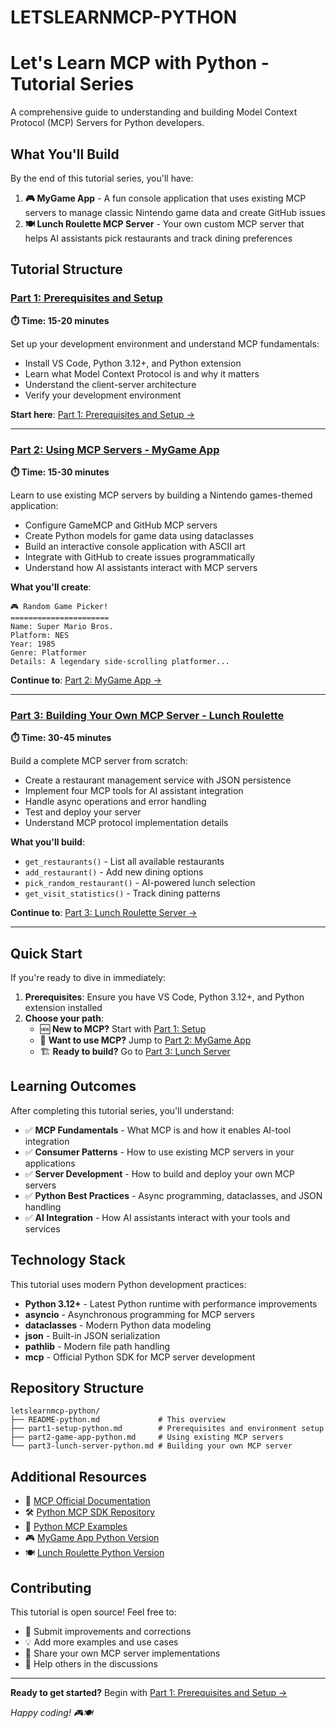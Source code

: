 # LETSLEARNMCP-PYTHON

# Let's Learn MCP with Python - Tutorial Series

A comprehensive guide to understanding and building Model Context Protocol (MCP) Servers for Python developers.

## What You'll Build

By the end of this tutorial series, you'll have:

1. **🎮 MyGame App** - A fun console application that uses existing MCP servers to manage classic Nintendo game data and create GitHub issues
2. **🍽️ Lunch Roulette MCP Server** - Your own custom MCP server that helps AI assistants pick restaurants and track dining preferences

## Tutorial Structure

### [Part 1: Prerequisites and Setup](part1-setup-python.md)
**⏱️ Time: 15-20 minutes**

Set up your development environment and understand MCP fundamentals:
- Install VS Code, Python 3.12+, and Python extension
- Learn what Model Context Protocol is and why it matters
- Understand the client-server architecture
- Verify your development environment

**Start here**: [Part 1: Prerequisites and Setup →](part1-setup-python.md)

---

### [Part 2: Using MCP Servers - MyGame App](part2-game-app-python.md)
**⏱️ Time: 15-30 minutes**

Learn to use existing MCP servers by building a Nintendo games-themed application:
- Configure GameMCP and GitHub MCP servers
- Create Python models for game data using dataclasses
- Build an interactive console application with ASCII art
- Integrate with GitHub to create issues programmatically
- Understand how AI assistants interact with MCP servers

**What you'll create**:
```
🎮 Random Game Picker!
======================
Name: Super Mario Bros.
Platform: NES
Year: 1985
Genre: Platformer
Details: A legendary side-scrolling platformer...
```

**Continue to**: [Part 2: MyGame App →](part2-game-app-python.md)

---

### [Part 3: Building Your Own MCP Server - Lunch Roulette](part3-lunch-server-python.md)
**⏱️ Time: 30-45 minutes**

Build a complete MCP server from scratch:
- Create a restaurant management service with JSON persistence
- Implement four MCP tools for AI assistant integration
- Handle async operations and error handling
- Test and deploy your server
- Understand MCP protocol implementation details

**What you'll build**:
- `get_restaurants()` - List all available restaurants
- `add_restaurant()` - Add new dining options
- `pick_random_restaurant()` - AI-powered lunch selection
- `get_visit_statistics()` - Track dining patterns

**Continue to**: [Part 3: Lunch Roulette Server →](part3-lunch-server-python.md)

---

## Quick Start

If you're ready to dive in immediately:

1. **Prerequisites**: Ensure you have VS Code, Python 3.12+, and Python extension installed
2. **Choose your path**:
   - 🆕 **New to MCP?** Start with [Part 1: Setup](part1-setup-python.md)
   - 🔧 **Want to use MCP?** Jump to [Part 2: MyGame App](part2-game-app-python.md)
   - 🏗️ **Ready to build?** Go to [Part 3: Lunch Server](part3-lunch-server-python.md)

## Learning Outcomes

After completing this tutorial series, you'll understand:

- ✅ **MCP Fundamentals** - What MCP is and how it enables AI-tool integration
- ✅ **Consumer Patterns** - How to use existing MCP servers in your applications
- ✅ **Server Development** - How to build and deploy your own MCP servers
- ✅ **Python Best Practices** - Async programming, dataclasses, and JSON handling
- ✅ **AI Integration** - How AI assistants interact with your tools and services

## Technology Stack

This tutorial uses modern Python development practices:

- **Python 3.12+** - Latest Python runtime with performance improvements
- **asyncio** - Asynchronous programming for MCP servers
- **dataclasses** - Modern Python data modeling
- **json** - Built-in JSON serialization
- **pathlib** - Modern file path handling
- **mcp** - Official Python SDK for MCP server development

## Repository Structure

```
letslearnmcp-python/
├── README-python.md             # This overview
├── part1-setup-python.md        # Prerequisites and environment setup
├── part2-game-app-python.md     # Using existing MCP servers
└── part3-lunch-server-python.md # Building your own MCP server
```

## Additional Resources

- 📖 [MCP Official Documentation](https://modelcontextprotocol.io/)
- 🛠️ [Python MCP SDK Repository](https://github.com/modelcontextprotocol/python-sdk)
- 🐍 [Python MCP Examples](https://github.com/modelcontextprotocol/servers)
- 🎮 [MyGame App Python Version](https://github.com/jamesmontemagno/MyGameAppMCP-Python)
- 🍽️ [Lunch Roulette Python Version](https://github.com/jamesmontemagno/LunchRouletteMCP-Python)

## Contributing

This tutorial is open source! Feel free to:
- 🐛 Submit improvements and corrections
- 💡 Add more examples and use cases
- 🤝 Share your own MCP server implementations
- 💬 Help others in the discussions

---

**Ready to get started?** Begin with [Part 1: Prerequisites and Setup →](part1-setup-python.md)

*Happy coding! 🎮🍽️*

